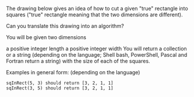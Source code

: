 The drawing below gives an idea of how to cut a given "true" rectangle into squares ("true" rectangle meaning that the two dimensions are different).

Can you translate this drawing into an algorithm?

You will be given two dimensions

a positive integer length
a positive integer width
You will return a collection or a string (depending on the language; Shell bash, PowerShell, Pascal and Fortran return a string) with the size of each of the squares.

Examples in general form:
(depending on the language)
```
sqInRect(5, 3) should return [3, 2, 1, 1]
sqInRect(3, 5) should return [3, 2, 1, 1]
```